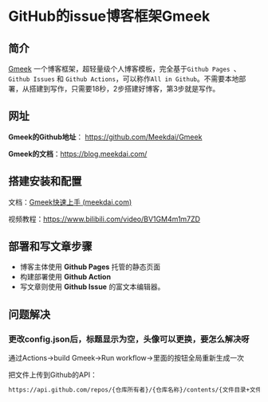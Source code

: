 # GitHub的issue博客框架Gmeek

## 简介

[Gmeek](https://github.com/Meekdai/Gmeek) 一个博客框架，超轻量级个人博客模板，完全基于`Github Pages `、 `Github Issues` 和 `Github Actions`，可以称作`All in Github`。不需要本地部署，从搭建到写作，只需要18秒，2步搭建好博客，第3步就是写作。

## 网址

**Gmeek的Github地址**： https://github.com/Meekdai/Gmeek

**Gmeek的文档**：https://blog.meekdai.com/

## 搭建安装和配置

文档：[Gmeek快速上手 (meekdai.com)](https://blog.meekdai.com/post/Gmeek-kuai-su-shang-shou.html)

视频教程：https://www.bilibili.com/video/BV1GM4m1m7ZD

## 部署和写文章步骤

- 博客主体使用 **Github Pages** 托管的静态页面
- 构建部署使用 **Github Action**
- 写文章则使用 **Github Issue** 的富文本编辑器。



## 问题解决

### 更改config.json后，标题显示为空，头像可以更换，要怎么解决呀

通过Actions->build Gmeek->Run workflow->里面的按钮全局重新生成一次

把文件上传到Github的API：

```bash
https://api.github.com/repos/{仓库所有者}/{仓库名称}/contents/{文件目录+文件名}
```


